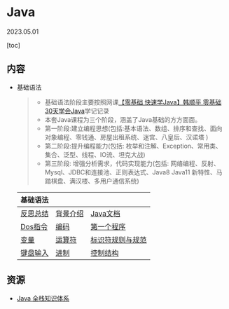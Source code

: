 # Java

2023.05.01

[toc]

## 内容

* 基础语法

  > * 基础语法阶段主要按照网课[【零基础 快速学Java】韩顺平 零基础30天学会Java](https://www.bilibili.com/video/BV1fh411y7R8/)学记记录
  > * 本套Java课程为三个阶段，涵盖了Java基础的方方面面。
  > * 第一阶段:建立编程思想(包括:基本语法、数组、排序和查找、面向对象编程、零钱通、房屋出租系统、迷宫、八皇后、汉诺塔 )
  > * 第二阶段:提升编程能力(包括: 枚举和注解、Exception、常用类、集合、泛型、线程、IO流、坦克大战) 
  > * 第三阶段: 增强分析需求，代码实现能力(包括: 网络编程、反射、Mysql、JDBC和连接池、正则表达式、Java8 Java11 新特性、马踏棋盘、满汉楼、多用户通信系统)

  | 基础语法                           |                                    |                                                    |
  | ---------------------------------- | ---------------------------------- | -------------------------------------------------- |
  | [反思总结](./基础语法/反思总结.md) | [背景介绍](./基础语法/背景介绍.md) | [Java文档](./基础语法/Java文档.md)                 |
  | [Dos指令](./基础语法/Dos指令.md)   | [编码](./基础语法/编码.md)         | [第一个程序](./基础语法/第一个程序.md)             |
  | [变量](./基础语法/变量.md)         | [运算符](./基础语法/运算符.md)     | [标识符规则与规范](./基础语法/标识符规则与规范.md) |
  | [键盘输入](./基础语法/键盘输入.md) | [进制](./基础语法/进制.md)         | [控制结构](./基础语法/控制结构.md)                 |
  
  

## 资源

* [Java 全栈知识体系](https://pdai.tech/)